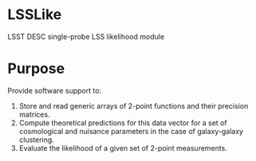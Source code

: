 # LSSLike
LSST DESC single-probe LSS likelihood module

# Purpose
Provide software support to:

1. Store and read generic arrays of 2-point functions and their precision matrices.
2. Compute theoretical predictions for this data vector for a set of cosmological and nuisance parameters in the case of galaxy-galaxy clustering.
3. Evaluate the likelihood of a given set of 2-point measurements.
